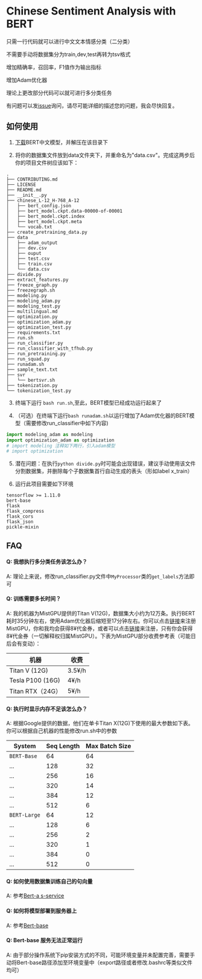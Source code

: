 # Chinese Sentiment Analysis with BERT

只需一行代码就可以进行中文文本情感分类（二分类）

不需要手动将数据集分为train,dev,test再转为tsv格式

增加精确率，召回率，F1值作为输出指标

增加Adam优化器

理论上更改部分代码可以就可进行多分类任务

有问题可以发[issue](https://github.com/Gnomeek/ChineseSentimentAnalysiswithBERT/issues)询问，请尽可能详细的描述您的问题，我会尽快回复。

## 如何使用
1. [下载](https://storage.googleapis.com/bert_models/2018_11_03/chinese_L-12_H-768_A-12.zip)BERT中文模型，并解压在该目录下

2. 将你的数据集文件放到data文件夹下，并重命名为"data.csv"。完成这两步后你的项目文件树应该如下：
```
.
├── CONTRIBUTING.md
├── LICENSE
├── README.md
├── __init__.py
├── chinese_L-12_H-768_A-12
│   ├── bert_config.json
│   ├── bert_model.ckpt.data-00000-of-00001
│   ├── bert_model.ckpt.index
│   ├── bert_model.ckpt.meta
│   └── vocab.txt
├── create_pretraining_data.py
├── data
│   ├── adam_output
│   ├── dev.csv
│   ├── ouput
│   ├── test.csv
│   ├── train.csv
│   └── data.csv
├── divide.py
├── extract_features.py
├── freeze_graph.py
├── freezegraph.sh
├── modeling.py
├── modeling_adam.py
├── modeling_test.py
├── multilingual.md
├── optimization.py
├── optimization_adam.py
├── optimization_test.py
├── requirements.txt
├── run.sh
├── run_classifier.py
├── run_classifier_with_tfhub.py
├── run_pretraining.py
├── run_squad.py
├── runadam.sh
├── sample_text.txt
├── svr
│   └── bertsvr.sh
├── tokenization.py
└── tokenization_test.py
```

3. 终端下运行 `bash run.sh`,至此，BERT模型已经成功运行起来了

4. （可选）在终端下运行`bash runadam.sh`以运行增加了Adam优化器的BERT模型（需要修改run_classifier中如下内容)

```python
import modeling_adam as modeling
import optimization_adam as optimization
# import modeling 注释如下两行，引入adam模型
# import optimization
```

5. 潜在问题：在执行`python divide.py`时可能会出现错误，建议手动使用该文件分割数据集，并删除每个子数据集首行自动生成的表头（形如label x_train）

6. 运行此项目需要如下环境

```
tensorflow >= 1.11.0
bert-base
flask 
flask_compress
flask_cors
flask_json
pickle-mixin
```



## FAQ

#### Q: 我想执行多分类任务该怎么办？

A: 理论上来说，修改run_classifier.py文件中`MyProcessor`类的`get_labels`方法即可

#### Q: 训练需要多长时间？

A: 我的机器为MistGPU提供的Titan V(12G)，数据集大小约为12万条。执行BERT耗时35分钟左右，使用Adam优化器后缩短至17分钟左右。你可以点击[链接](https://mistgpu.com/i/747128)来注册MistGPU，你和我均会获得8¥代金券，或者可以点击[链接](https://mistgpu.com)来注册，只有你会获得8¥代金券（一切解释权归属MistGPU）。下表为MistGPU部分收费参考表（可能日后会有变动）：

| 机器             | 收费   |
| ---------------- | ------ |
| Titan V (12G)    | 3.5¥/h |
| Tesla P100 (16G) | 4¥/h   |
| Titan RTX（24G） | 5¥/h   |

#### Q: 执行时显示内存不足该怎么办？

A: 根据Google提供的数据，他们在单卡Titan X(12G)下使用的最大参数如下表。你可以根据自己机器的性能修改run.sh中的参数

System       | Seq Length | Max Batch Size
------------ | ---------- | --------------
`BERT-Base`  | 64         | 64
...          | 128        | 32
...          | 256        | 16
...          | 320        | 14
...          | 384        | 12
...          | 512        | 6
`BERT-Large` | 64         | 12
...          | 128        | 6
...          | 256        | 2
...          | 320        | 1
...          | 384        | 0
...          | 512        | 0

#### Q: 如何使用数据集训练自己的句向量

A: 参考[Bert-a s-service](https://github.com/hanxiao/bert-as-service)

#### Q: 如何将模型部署到服务器上

A: 参考[Bert-base](https://github.com/macanv/BERT-BiLSTM-CRF-NER)

#### Q: Bert-base 服务无法正常运行
A: 由于部分操作系统下pip安装方式的不同，可能环境变量并未配置完善，需要手动将Bert-base路径添加至环境变量中（export路径或者修改.bashrc等类似文件均可）
